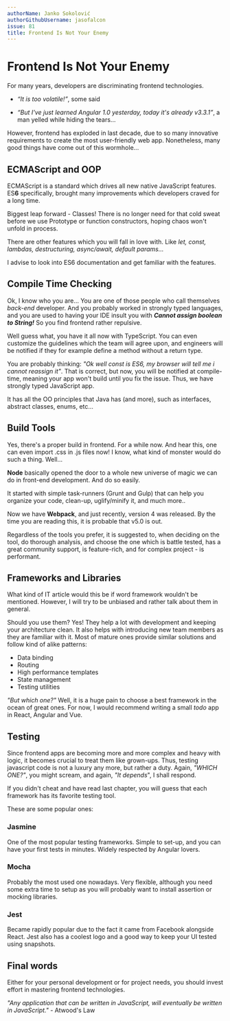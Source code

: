 ```yaml
---
authorName: Janko Sokolović
authorGithubUsername: jasofalcon
issue: 81
title: Frontend Is Not Your Enemy
---
```


# Frontend Is Not Your Enemy

For many years, developers are discriminating frontend technologies.

* _“It is too volatile!”_, some said

* _“But I've just learned Angular 1.0 yesterday, today it's already v3.3.1”_, a man yelled while hiding the tears...

However, frontend has exploded in last decade, due to so many innovative requirements to create the most user-friendly web app.
Nonetheless, many good things have come out of this wormhole...

## ECMAScript and OOP

ECMAScript is a standard which drives all new native JavaScript features. ES**6** specifically, brought many improvements which developers craved for a long time.

Biggest leap forward - Classes! There is no longer need for that cold sweat before we use Prototype or function constructors, hoping chaos won't unfold in process.

There are other features which you will fall in love with. Like _let, const, lambdas, destructuring, async/await, default params..._

I advise to look into ES6 documentation and get familiar with the features.

## Compile Time Checking

Ok, I know who you are... You are one of those people who call themselves _back-end_ developer. And you probably worked in strongly typed languages, and you are used to having your IDE insult you with **_Cannot assign boolean to String!_** So you find frontend rather repulsive.

Well guess what, you have it all now with TypeScript. You can even customize the guidelines which the team will agree upon, and engineers will be notified if they for example define a method without a return type.

You are probably thinking: _"Ok well const is ES6, my browser will tell me i cannot reassign it"_. That is correct, but now, you will be notified at compile-time, meaning your app won't build until you fix the issue. Thus, we have strongly typed JavaScript app.

It has all the OO principles that Java has (and more), such as interfaces, abstract classes, enums, etc...

## Build Tools

Yes, there's a proper build in frontend. For a while now. And hear this, one can even import .css in .js files now! I know, what kind of monster would do such a thing. Well...

**Node** basically opened the door to a whole new universe of magic we can do in front-end development. And do so easily.

It started with simple task-runners (Grunt and Gulp) that can help you organize your code, clean-up, uglify/minify it, and much more..

Now we have **Webpack**, and just recently, version 4 was released. By the time you are reading this, it is probable that v5.0 is out.

Regardless of the tools you prefer, it is suggested to, when deciding on the tool, do thorough analysis, and choose the one which is battle tested, has a great community support, is feature-rich, and for complex project - is performant.

## Frameworks and Libraries

What kind of IT article would this be if word framework wouldn't be mentioned. However, I will try to be unbiased and rather talk about them in general.

Should you use them? Yes! They help a lot with development and keeping your architecture clean. It also helps with introducing new team members as they are familiar with it.
Most of mature ones provide similar solutions and follow kind of alike patterns:

* Data binding
* Routing
* High performance templates
* State management
* Testing utilities

_"But which one?"_ Well, it is a huge pain to choose a best framework in the ocean of great ones. For now, I would recommend writing a small _todo_ app in React, Angular and Vue.

## Testing

Since frontend apps are becoming more and more complex and heavy with logic, it becomes crucial to treat them like grown-ups. Thus, testing javascript code is not a luxury any more, but rather a duty.
Again, _"WHICH ONE?"_, you might scream, and again, _"It depends_", I shall respond.

If you didn't cheat and have read last chapter, you will guess that each framework has its favorite testing tool.

These are some popular ones:

### Jasmine

One of the most popular testing frameworks. Simple to set-up, and you can have your first tests in minutes. Widely respected by Angular lovers.

### Mocha

Probably the most used one nowadays. Very flexible, although you need some extra time to setup as you will probably want to install assertion or mocking libraries.

### Jest

Became rapidly popular due to the fact it came from Facebook alongside React. Jest also has a coolest logo and a good way to keep your UI tested using snapshots.

## Final words

Either for your personal development or for project needs, you should invest effort in mastering frontend technologies.

_"Any application that can be written in JavaScript, will eventually be written in JavaScript."_ - Atwood's Law
